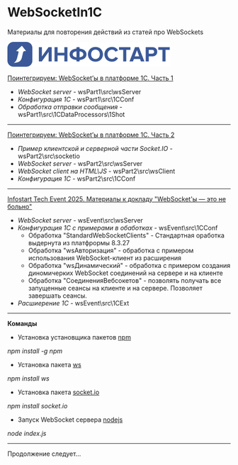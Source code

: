 # WebSocketIn1C

Материалы для повторения действий из статей про WebSockets

![Infostart](https://raw.githubusercontent.com/dsdred/PAPI-tools/2febc0e31c3ef04eb9277150f1488b9f1b26164f/assets/img/svg/infostartlogo.svg)

[Поинтегрируем: WebSocket’ы в платформе 1С. Часть 1](https://infostart.ru/1c/articles/2280032/)

- *WebSocket server* - wsPart1\src\wsServer
- *Конфигурация 1С* - wsPart1\src\1СConf
- *Обработка отправки сообщения* - wsPart1\src\1CDataProcessors\1Shot

---

[Поинтегрируем: WebSocket’ы в платформе 1С. Часть 2](https://infostart.ru/1c/articles/2293957/)

- *Пример клиентской и серверной части Socket.IO* - wsPart2\src\socketio
- *WebSocket server* - wsPart2\src\wsServer
- *WebSocket client на HTML\JS* - wsPart2\src\wsClient
- *Конфигурация 1С* - wsPart2\src\1СConf

---

[Infostart Tech Event 2025. Материалы к докладу "WebSocket'ы — это не больно"](https://event.infostart.ru/2025/agenda/2458720/)

- *WebSocket server* - wsEvent\src\wsServer
- *Конфигурация 1С с примерами в обаботках* - wsEvent\src\1СConf
    - Обработка "StandardWebSocketClients" - Стандартная оработка выдернута из платфрормы 8.3.27
    - Обработка "wsАвторизация" - обработка с примером использования WebSocket-клиент из расширения
    - Обработка "wsДинамический" - обработка с примером создания диномичерких WebSocket соединений на сервере и на клиенте
    - Обработка "СоединенияВебсокетов" - позволять получать все запущенные сеансы на клиенте и на сервере. Позволяет завершать сеансы.
- *Расшиерение 1С* - wsEvent\src\1СExt

---


**Команды**

- Установка установщика пакетов [npm](https://docs.npmjs.com/downloading-and-installing-node-js-and-npm)

*npm install -g npm*

- Установка пакета [ws](https://www.npmjs.com/package/ws)

*npm install ws*

- Установка пакета [socket.io](https://socket.io/docs/v4/server-installation/)

*npm install socket.io*

- Запуск WebSocket сервера [nodejs](https://nodejs.org/)

*node index.js*

---


Продолжение следует...
